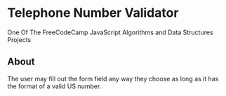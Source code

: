 # Telephone Number Validator
One Of The FreeCodeCamp JavaScript Algorithms and Data Structures Projects

## About
The user may fill out the form field any way they choose as long as it has the format of a valid US number.